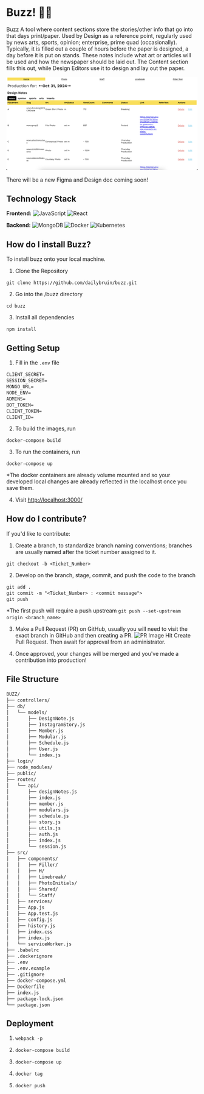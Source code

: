 # Buzz! 🐝🍯

Buzz A tool where content sections store the stories/other info that go into that days print/paper. Used by Design as a reference point, regularly used by news arts, sports, opinion;
enterprise, prime quad (occasionally). Typically, it is filled out a couple of hours before the paper is designed, a day before it is put on stands. These notes include what art or articles will be used and how the newspaper should be laid out. The Content section fills this out, while Design Editors use it to design and lay out the paper.

![Buzz Example](./public/Buzz_Ex.png)

There will be a new Figma and Design doc coming soon!

## Technology Stack

**Frontend:**
![JavaScript](https://img.shields.io/badge/-JavaScript-F7DF1E?style=flat-square&logo=javascript&logoColor=black)
![React](https://img.shields.io/badge/-React-61DAFB?style=flat-square&logo=react&logoColor=white)


**Backend:**
![MongoDB](https://img.shields.io/badge/-MongoDB-47A248?style=flat-square&logo=mongodb&logoColor=white) 
![Docker](https://img.shields.io/badge/-Docker-2496ED?style=flat-square&logo=docker&logoColor=white) 
![Kubernetes](https://img.shields.io/badge/-Kubernetes-326CE5?style=flat-square&logo=kubernetes&logoColor=white)

## How do I install Buzz?
To install buzz onto your local machine. 
1. Clone the Repository
```
git clone https://github.com/dailybruin/buzz.git
```
2. Go into the /buzz directory
```
cd buzz
```
3. Install all dependencies
```
npm install 
```

## Getting Setup

1. Fill in the `.env` file
```
CLIENT_SECRET=
SESSION_SECRET=    
MONGO_URL=
NODE_ENV= 
ADMINS=
BOT_TOKEN=
CLIENT_TOKEN=
CLIENT_ID=
```

2. To build the images, run 
```
docker-compose build
```

3. To run the containers, run 
```
docker-compose up
```
*The docker containers are already volume mounted and so your developed local changes are already reflected in the localhost once you save them.

4. Visit [http://localhost:3000/](http://localhost:3000/)


## How do I contribute?
If you'd like to contribute:
1. Create a branch, to standardize branch naming conventions; branches are usually named after the ticket number assigned to it.
```
git checkout -b <Ticket_Number>
```
2. Develop on the branch, stage, commit, and push the code to the branch
```
git add .
git commit -m "<Ticket_Number> : <commit message">
git push
```
*The first push will require a push upstream 
```git push --set-upstream origin <branch_name>```


3. Make a Pull Request (PR) on GitHub, usually you will need to visit the exact branch in GitHub and then creating a PR. 
![PR Image](./public/PR_instructions.png)
Hit Create Pull Request. Then await for approval from an administrator.

4. Once approved, your changes will be merged and you've made a contribution into production!

## File Structure
```
BUZZ/
├── controllers/
├── db/
│   └── models/
│       ├── DesignNote.js
│       ├── InstagramStory.js
│       ├── Member.js
│       ├── Modular.js
│       ├── Schedule.js
│       ├── User.js
│       └── index.js
├── login/
├── node_modules/
├── public/
├── routes/
│   └── api/
│       ├── designNotes.js
│       ├── index.js
│       ├── member.js
│       ├── modulars.js
│       ├── schedule.js
│       ├── story.js
│       ├── utils.js
│       ├── auth.js
│       ├── index.js
│       └── session.js
├── src/
│   ├── components/
│   │   ├── Filler/
│   │   ├── H/
│   │   ├── Linebreak/
│   │   ├── PhotoInitials/
│   │   ├── Shared/
│   │   └── Staff/
│   ├── services/
│   ├── App.js
│   ├── App.test.js
│   ├── config.js
│   ├── history.js
│   ├── index.css
│   ├── index.js
│   └── serviceWorker.js
├── .babelrc
├── .dockerignore
├── .env
├── .env.example
├── .gitignore
├── docker-compose.yml
├── Dockerfile
├── index.js
├── package-lock.json
└── package.json
```

## Deployment

1. `webpack -p`

2. `docker-compose build`

3. `docker-compose up`

4. `docker tag`

5. `docker push`
